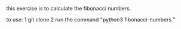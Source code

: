 this exercise is to calculate the fibonacci numbers.

to use:
1 git clone
2 run the command "python3 fibonacci-numbers <number>"